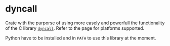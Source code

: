# dyncall

<!-- cargo-sync-readme start -->

Crate with the purporse of using more easely and powerfull the functionality of the C library
[`dyncall`](https://www.dyncall.org). Refer to the page for platforms supported.

Python have to be installed and in `PATH` to use this library at the moment.

<!-- cargo-sync-readme end -->